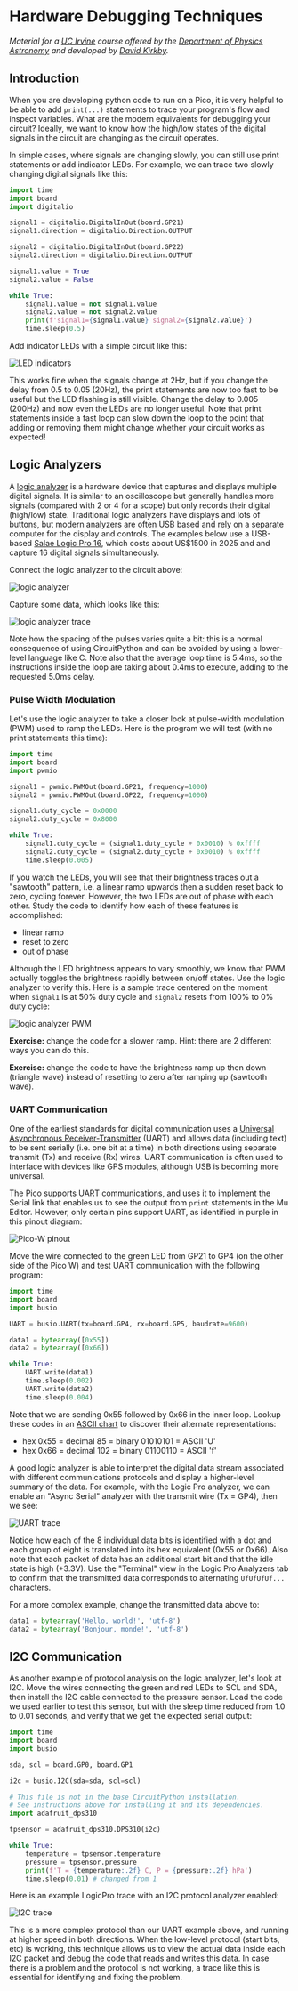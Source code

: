 # Hardware Debugging Techniques

*Material for a [UC Irvine](https://uci.edu/) course offered by the [Department of Physics Astronomy](https://www.physics.uci.edu/) and developed by [David Kirkby](https://faculty.sites.uci.edu/dkirkby/).*

## Introduction

When you are developing python code to run on a Pico, it is very helpful to be able to add `print(...)` statements to trace your program's flow and inspect variables. What are the modern equivalents for debugging your circuit? Ideally, we want to know how the high/low states of the digital signals in the circuit are changing as the circuit operates.

In simple cases, where signals are changing slowly, you can still use print statements or add indicator LEDs. For example, we can trace two slowly changing digital signals like this:
```python
import time
import board
import digitalio

signal1 = digitalio.DigitalInOut(board.GP21)
signal1.direction = digitalio.Direction.OUTPUT

signal2 = digitalio.DigitalInOut(board.GP22)
signal2.direction = digitalio.Direction.OUTPUT

signal1.value = True
signal2.value = False

while True:
    signal1.value = not signal1.value
    signal2.value = not signal2.value
    print(f'signal1={signal1.value} signal2={signal2.value}')
    time.sleep(0.5)
```

Add indicator LEDs with a simple circuit like this:

![LED indicators](img/led-indicators.jpg)

This works fine when the signals change at 2Hz, but if you change the delay from 0.5 to 0.05 (20Hz), the print statements are now too fast to be useful but the LED flashing is still visible. Change the delay to 0.005 (200Hz) and now even the LEDs are no longer useful. Note that print statements inside a fast loop can slow down the loop to the point that adding or removing them might change whether your circuit works as expected!

## Logic Analyzers

A [logic analyzer](https://en.wikipedia.org/wiki/Logic_analyzer) is a hardware device that captures and displays multiple digital signals. It is similar to an oscilloscope but generally handles more signals (compared with 2 or 4 for a scope) but only records their digital (high/low) state. Traditional logic analyzers have displays and lots of buttons, but modern analyzers are often USB based and rely on a separate computer for the display and controls. The examples below use a USB-based [Salae Logic Pro 16](https://www.saleae.com/products/saleae-logic-pro-16), which costs about US$1500 in 2025 and and capture 16 digital signals simultaneously.

Connect the logic analyzer to the circuit above:

![logic analyzer](img/logic-analyzer.jpg)

Capture some data, which looks like this:

![logic analyzer trace](img/trace-5ms.png)

Note how the spacing of the pulses varies quite a bit: this is a normal consequence of using CircuitPython and can be avoided by using a lower-level language like C. Note also that the average loop time is 5.4ms, so the instructions inside the loop are taking about 0.4ms to execute, adding to the requested 5.0ms delay.

### Pulse Width Modulation

Let's use the logic analyzer to take a closer look at pulse-width modulation (PWM) used to ramp the LEDs. Here is the program we will test (with no print statements this time):
```python
import time
import board
import pwmio

signal1 = pwmio.PWMOut(board.GP21, frequency=1000)
signal2 = pwmio.PWMOut(board.GP22, frequency=1000)

signal1.duty_cycle = 0x0000
signal2.duty_cycle = 0x8000

while True:
    signal1.duty_cycle = (signal1.duty_cycle + 0x0010) % 0xffff
    signal2.duty_cycle = (signal2.duty_cycle + 0x0010) % 0xffff
    time.sleep(0.005)
```
If you watch the LEDs, you will see that their brightness traces out a "sawtooth" pattern, i.e. a linear ramp upwards then a sudden reset back to zero, cycling forever. However, the two LEDs are out of phase with each other. Study the code to identify how each of these features is accomplished:
 - linear ramp
 - reset to zero
 - out of phase

Although the LED brightness appears to vary smoothly, we know that PWM actually toggles the brightness rapidly between on/off states. Use the logic analyzer to verify this. Here is a sample trace centered on the moment when `signal1` is at 50% duty cycle and `signal2` resets from 100% to 0% duty cycle:

![logic analyzer PWM](img/trace-pwm.png)


**Exercise:** change the code for a slower ramp. Hint: there are 2 different ways you can do this.

**Exercise:** change the code to have the brightness ramp up then down (triangle wave) instead of resetting to zero after ramping up (sawtooth wave).

### UART Communication

One of the earliest standards for digital communication uses a [Universal Asynchronous Receiver-Transmitter](https://en.wikipedia.org/wiki/Universal_asynchronous_receiver-transmitter) (UART) and allows data (including text) to be sent serially (i.e. one bit at a time) in both directions using separate transmit (Tx) and receive (Rx) wires. UART communication is often used to interface with devices like GPS modules, although USB is becoming more universal.

The Pico supports UART communications, and uses it to implement the Serial link that enables us to see the output from `print` statements in the Mu Editor. However, only certain pins support UART, as identified in purple in this pinout diagram:

![Pico-W pinout](img/picow-pinout.jpg)

Move the wire connected to the green LED from GP21 to GP4 (on the other side of the Pico W) and test UART communication with the following program:
```python
import time
import board
import busio

UART = busio.UART(tx=board.GP4, rx=board.GP5, baudrate=9600)

data1 = bytearray([0x55])
data2 = bytearray([0x66])

while True:
    UART.write(data1)
    time.sleep(0.002)
    UART.write(data2)
    time.sleep(0.004)
```

Note that we are sending 0x55 followed by 0x66 in the inner loop. Lookup these codes in an [ASCII chart](https://www.ascii-code.com/) to discover their alternate representations:
 - hex 0x55 = decimal 85 = binary 01010101 = ASCII 'U'
 - hex 0x66 = decimal 102 = binary 01100110 = ASCII 'f'

A good logic analyzer is able to interpret the digital data stream associated with different communications protocols and display a higher-level summary of the data. For example, with the Logic Pro analyzer, we can enable an "Async Serial" analyzer with the transmit wire (Tx = GP4), then we see:

![UART trace](img/trace-uart.png)

Notice how each of the 8 individual data bits is identified with a dot and each group of eight is translated into its hex equivalent (0x55 or 0x66). Also note that each packet of data has an additional start bit and that the idle state is high (+3.3V). Use the "Terminal" view in the Logic Pro Analyzers tab to confirm that the transmitted data corresponds to alternating `UfUfUfUf...` characters.

For a more complex example, change the transmitted data above to:
```python
data1 = bytearray('Hello, world!', 'utf-8')
data2 = bytearray('Bonjour, monde!', 'utf-8')
```

## I2C Communication

As another example of protocol analysis on the logic analyzer, let's look at I2C. Move the wires connecting the green and red LEDs to SCL and SDA, then install the I2C cable connected to the pressure sensor. Load the code we used earlier to test this sensor, but with the sleep time reduced from 1.0 to 0.01 seconds, and verify that we get the expected serial output:
```python
import time
import board
import busio

sda, scl = board.GP0, board.GP1

i2c = busio.I2C(sda=sda, scl=scl)

# This file is not in the base CircuitPython installation.
# See instructions above for installing it and its dependencies.
import adafruit_dps310

tpsensor = adafruit_dps310.DPS310(i2c)

while True:
    temperature = tpsensor.temperature
    pressure = tpsensor.pressure
    print(f'T = {temperature:.2f} C, P = {pressure:.2f} hPa')
    time.sleep(0.01) # changed from 1
```

Here is an example LogicPro trace with an I2C protocol analyzer enabled:

![I2C trace](img/trace-i2c.png)

This is a more complex protocol than our UART example above, and running at higher speed in both directions. When the low-level protocol (start bits, etc) is working, this technique allows us to view the actual data inside each I2C packet and debug the code that reads and writes this data. In case there is a problem and the protocol is not working, a trace like this is essential for identifying and fixing the problem.

